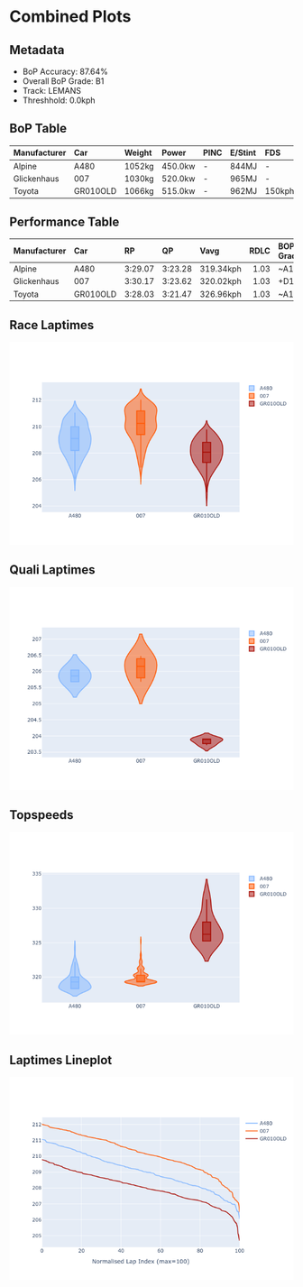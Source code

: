 # Combined Plots

## Metadata

- BoP Accuracy: 87.64%
- Overall BoP Grade: B1
- Track: LEMANS
- Threshhold: 0.0kph

## BoP Table
| Manufacturer   | Car      | Weight   | Power   | PINC   | E/Stint   | FDS    |
|:---------------|:---------|:---------|:--------|:-------|:----------|:-------|
| Alpine         | A480     | 1052kg   | 450.0kw | -      | 844MJ     | -      |
| Glickenhaus    | 007      | 1030kg   | 520.0kw | -      | 965MJ     | -      |
| Toyota         | GR010OLD | 1066kg   | 515.0kw | -      | 962MJ     | 150kph |

## Performance Table
| Manufacturer   | Car      | RP      | QP      | Vavg      |   RDLC | BOP-Grade   | Match   |
|:---------------|:---------|:--------|:--------|:----------|-------:|:------------|:--------|
| Alpine         | A480     | 3:29.07 | 3:23.28 | 319.34kph |   1.03 | ~A1         | 97.73%  |
| Glickenhaus    | 007      | 3:30.17 | 3:23.62 | 320.02kph |   1.03 | +D1         | 66.77%  |
| Toyota         | GR010OLD | 3:28.03 | 3:21.47 | 326.96kph |   1.03 | ~A1         | 98.42%  |

## Race Laptimes
![Race Laptimes](images/race_violin.png)

## Quali Laptimes
![Quali Laptimes](images/quali_violin.png)

## Topspeeds
![Topspeeds](images/topspeed_violin.png)

## Laptimes Lineplot
![Laptimes Lineplot](images/laptime_line.png)

